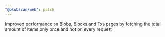 ```yaml
---
"@blobscan/web": patch
---
```


Improved performance on Blobs, Blocks and Txs pages by fetching the total amount of items only once and not on every request
